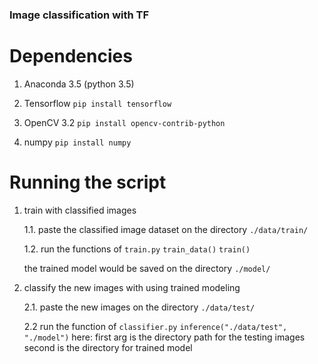 ### Image classification with TF

# Dependencies

1. Anaconda 3.5 (python 3.5)

2. Tensorflow
    ``` pip install tensorflow ```

3. OpenCV 3.2
    ``` pip install opencv-contrib-python ```

4. numpy
    ``` pip install numpy ```

# Running the script

1. train with classified images

    1.1. paste the classified image dataset on the directory `./data/train/`

    1.2. run the functions of `train.py`
        ` train_data() `
        ` train() `

    the trained model would be saved on the directory `./model/`

2. classify the new images with using trained modeling

    2.1. paste the new images on the directory `./data/test/`

    2.2 run the function of `classifier.py`
        `inference("./data/test", "./model")`
        here: first arg is the directory path for the testing images
              second is the directory for trained model
